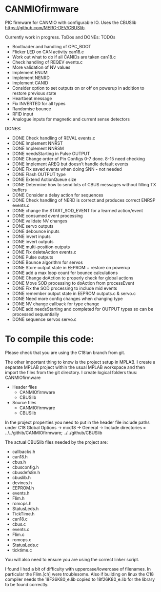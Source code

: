 # CANMIOfirmware
PIC firmware for CANMIO with configurable IO. Uses the CBUSlib https://github.com/MERG-DEV/CBUSlib.

Currently work in progress.
ToDos and DONEs:
TODOs
  * Bootloader and handling of OPC_BOOT
  * Flicker LED on CAN activity can18.c
  * Work out what to do if all CANIDs are taken can18.c
  * Check handling of REQEV events.c
  * More validation of NV values
  * Implement ENUM
  * Implement NENRD
  * Implement CANID
  * Consider option to set outputs on or off on powerup in addition to restore previous state
  * Heartbeat message
  * Fix INVERTED for all types
  * Randomise bounce
  * RFID input
  * Analogue inputs for magnetic and current sense detectors 

DONES:
  * DONE  Check handling of REVAL events.c
  * DONE  Implement NNRST
  * DONE  Implement NNRSM
  * DONE  needsStarting in Pulse OUTPUT
  * DONE  Change order of Pin Configs 0-7 done. 8-15 need checking
  * DONE  Implement AREQ but doesn't handle default events
  * DONE  Fix saved events when doing SNN - not needed
  * DONE  Flash OUTPUT type
  * DONE  Extend ActionQueue size
  * DONE  Determine how to send lots of CBUS messages without filling TX buffers
  * DONE  Consider a delay action for sequences
  * DONE  Check handling of NERD is correct and produces correct ENRSP events.c
  * DONE  change the START_SOD_EVENT for a learned action/event
  * DONE  consumed event processing
  * DONE  validate NV changes
  * DONE  servo outputs
  * DONE  debounce inputs
  * DONE  invert inputs
  * DONE  invert outputs
  * DONE  multi-position outputs
  * DONE  Fix deleteAction events.c
  * DONE  Pulse outputs
  * DONE  Bounce algorithm for servos
  * DONE  Store output state in EEPROM + restore on powerup
  * DONE  add a max loop count for bounce calculations
  * DONE  Change doAction to properly check for global actions
  * DONE  Move SOD processing to doAction from processEvent
  * DONE  Fix the SOD processing to include mid events
  * DONE  remember output state in EEPROM outputs.c & servo.c
  * DONE  Need more config changes when changing type
  * DONE  NV change callback for type change
  * DONE  add needsStarting and completed for OUTPUT types so can be processed sequentially
  * DONE  sequence servos servo.c

# To compile this code:
Please check that you are using the C18Ian branch from git.

The other important thing to know is the project setup in MPLAB. I create a separate MPLAB project within the usual MPLAB workspace and then import the files from the git directory. I create logical folders thus:
CANMIOfirmware
  * Header files
    - CANMIOfirmware
    - CBUSlib
  * Source files
    - CANMIOfirmware
    - CBUSlib

In the project properties you need to put in the header file include paths under C18 Global Options -> mcc18 -> General -> Include directories = ../../githib/CANMIOfirmware; ../../github/CBUSlib

The actual CBUSlib files needed by the project are:
  * callbacks.h
  * can18.h
  * cbus.h
  * cbusconfig.h
  * cbusdefs8n.h
  * cbuslib.h
  * devincs.h
  * EEPROM.h
  * events.h
  * Flim.h
  * romops.h
  * StatusLeds.h
  * TickTime.h
  * can18.c
  * cbus.c
  * events.c
  * Flim.c
  * romops.c
  * StatusLeds.c
  * ticktime.c

You will also need to ensure you are using the correct linker script. 

I found I had a bit of difficulty with uppercase/lowercase of filenames. In particular the Flim.[ch] were troublesome.
Also if building on linux the C18 compiler needs the 18F26K80_e.lib copied to 18f26K80_e.lib for the library to be found correctly.
